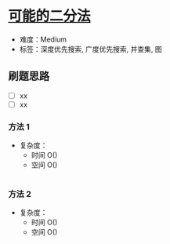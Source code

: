 # [可能的二分法](https://leetcode-cn.com/problems/possible-bipartition/)

- 难度：Medium
- 标签：深度优先搜索, 广度优先搜索, 并查集, 图

## 刷题思路

- [ ] xx
- [ ] xx

### 方法 1

- 复杂度：
    - 时间 O()
    - 空间 O()

``` js

```

### 方法 2

- 复杂度：
    - 时间 O()
    - 空间 O()

``` js

```
